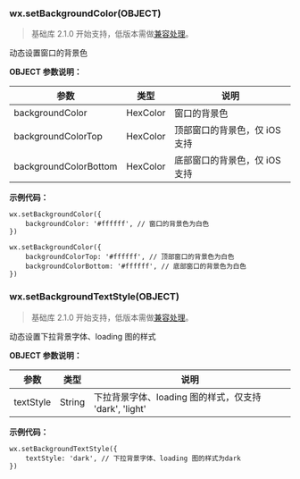 <!-- https://developers.weixin.qq.com/miniprogram/dev/api/ui-background.html -->

### wx.setBackgroundColor(OBJECT)

> 基础库 2.1.0 开始支持，低版本需做[兼容处理](https://developers.weixin.qq.com/miniprogram/dev/framework/compatibility.html)。

动态设置窗口的背景色

**OBJECT 参数说明：**

  参数                    |  类型       |  说明                
--------------------------|-------------|----------------------
  backgroundColor         |  HexColor   |  窗口的背景色        
  backgroundColorTop      |  HexColor   |顶部窗口的背景色，仅 iOS 支持
  backgroundColorBottom   |  HexColor   |底部窗口的背景色，仅 iOS 支持

**示例代码：**

    wx.setBackgroundColor({
        backgroundColor: '#ffffff', // 窗口的背景色为白色
    })
    
    wx.setBackgroundColor({
        backgroundColorTop: '#ffffff', // 顶部窗口的背景色为白色
        backgroundColorBottom: '#ffffff', // 底部窗口的背景色为白色
    })
    

### wx.setBackgroundTextStyle(OBJECT)

> 基础库 2.1.0 开始支持，低版本需做[兼容处理](https://developers.weixin.qq.com/miniprogram/dev/framework/compatibility.html)。

动态设置下拉背景字体、loading 图的样式

**OBJECT 参数说明：**

  参数        |  类型     |  说明                                      
--------------|-----------|--------------------------------------------
  textStyle   |  String   |下拉背景字体、loading 图的样式，仅支持 'dark', 'light'

**示例代码：**

    wx.setBackgroundTextStyle({
        textStyle: 'dark', // 下拉背景字体、loading 图的样式为dark
    })
